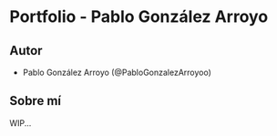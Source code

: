# Portfolio - Pablo González Arroyo

## Autor
- Pablo González Arroyo (@PabloGonzalezArroyoo)

## Sobre mí
WIP...